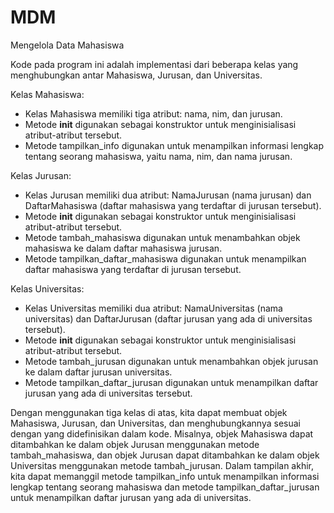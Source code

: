 # MDM
Mengelola Data Mahasiswa

Kode pada program ini adalah implementasi dari beberapa kelas yang menghubungkan antar Mahasiswa, Jurusan, dan Universitas.

Kelas Mahasiswa:
- Kelas Mahasiswa memiliki tiga atribut: nama, nim, dan jurusan.
- Metode __init__ digunakan sebagai konstruktor untuk menginisialisasi atribut-atribut tersebut.
- Metode tampilkan_info digunakan untuk menampilkan informasi lengkap tentang seorang mahasiswa, yaitu nama, nim, dan nama jurusan.

Kelas Jurusan:
- Kelas Jurusan memiliki dua atribut: NamaJurusan (nama jurusan) dan DaftarMahasiswa (daftar mahasiswa yang terdaftar di jurusan tersebut).
- Metode __init__ digunakan sebagai konstruktor untuk menginisialisasi atribut-atribut tersebut.
- Metode tambah_mahasiswa digunakan untuk menambahkan objek mahasiswa ke dalam daftar mahasiswa jurusan.
- Metode tampilkan_daftar_mahasiswa digunakan untuk menampilkan daftar mahasiswa yang terdaftar di jurusan tersebut.

Kelas Universitas:
- Kelas Universitas memiliki dua atribut: NamaUniversitas (nama universitas) dan DaftarJurusan (daftar jurusan yang ada di universitas tersebut).
- Metode __init__ digunakan sebagai konstruktor untuk menginisialisasi atribut-atribut tersebut.
- Metode tambah_jurusan digunakan untuk menambahkan objek jurusan ke dalam daftar jurusan universitas.
- Metode tampilkan_daftar_jurusan digunakan untuk menampilkan daftar jurusan yang ada di universitas tersebut.

Dengan menggunakan tiga kelas di atas, kita dapat membuat objek Mahasiswa, Jurusan, dan Universitas, dan menghubungkannya sesuai dengan yang didefinisikan dalam kode. Misalnya, objek Mahasiswa dapat ditambahkan ke dalam objek Jurusan menggunakan metode tambah_mahasiswa, dan objek Jurusan dapat ditambahkan ke dalam objek Universitas menggunakan metode tambah_jurusan. 
Dalam tampilan akhir, kita dapat memanggil metode tampilkan_info untuk menampilkan informasi lengkap tentang seorang mahasiswa dan metode tampilkan_daftar_jurusan untuk menampilkan daftar jurusan yang ada di universitas.